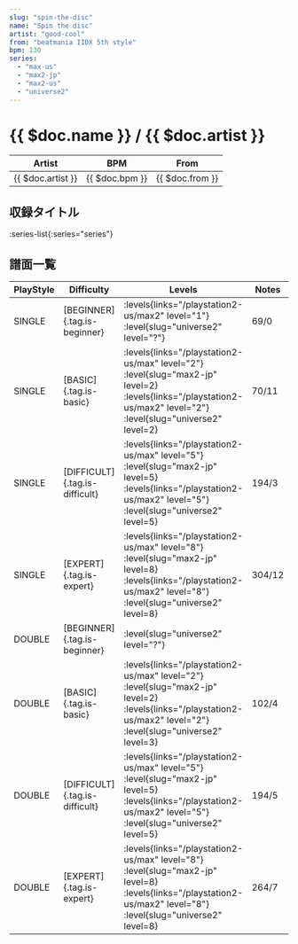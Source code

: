 ```yaml
---
slug: "spin-the-disc"
name: "Spin the disc"
artist: "good-cool"
from: "beatmania IIDX 5th style"
bpm: 130
series:
  - "max-us"
  - "max2-jp"
  - "max2-us"
  - "universe2"
---
```


# {{ $doc.name }} / {{ $doc.artist }}

|Artist|BPM|From|
|------|---|----|
|{{ $doc.artist }}|{{ $doc.bpm }}|{{ $doc.from }}|

## 収録タイトル

:series-list{:series="series"}

## 譜面一覧

|PlayStyle|Difficulty|Levels|Notes|Movie|
|---------|----------|------|-----|-----|
|SINGLE|[BEGINNER]{.tag.is-beginner}| :levels{links="/playstation2-us/max2" level="1"} :level{slug="universe2" level="?"}|69/0||
|SINGLE|[BASIC]{.tag.is-basic}| :levels{links="/playstation2-us/max" level="2"} :level{slug="max2-jp" level=2} :levels{links="/playstation2-us/max2" level="2"} :level{slug="universe2" level=2}|70/11||
|SINGLE|[DIFFICULT]{.tag.is-difficult}| :levels{links="/playstation2-us/max" level="5"} :level{slug="max2-jp" level=5} :levels{links="/playstation2-us/max2" level="5"} :level{slug="universe2" level=5}|194/3||
|SINGLE|[EXPERT]{.tag.is-expert}| :levels{links="/playstation2-us/max" level="8"} :level{slug="max2-jp" level=8} :levels{links="/playstation2-us/max2" level="8"} :level{slug="universe2" level=8}|304/12||
|DOUBLE|[BEGINNER]{.tag.is-beginner}|<div class="field is-grouped is-grouped-multiline"> :level{slug="universe2" level="?"}</div>|||
|DOUBLE|[BASIC]{.tag.is-basic}| :levels{links="/playstation2-us/max" level="2"} :level{slug="max2-jp" level=2} :levels{links="/playstation2-us/max2" level="2"} :level{slug="universe2" level=3}|102/4||
|DOUBLE|[DIFFICULT]{.tag.is-difficult}| :levels{links="/playstation2-us/max" level="5"} :level{slug="max2-jp" level=5} :levels{links="/playstation2-us/max2" level="5"} :level{slug="universe2" level=5}|194/5||
|DOUBLE|[EXPERT]{.tag.is-expert}| :levels{links="/playstation2-us/max" level="8"} :level{slug="max2-jp" level=8} :levels{links="/playstation2-us/max2" level="8"} :level{slug="universe2" level=8}|264/7||
